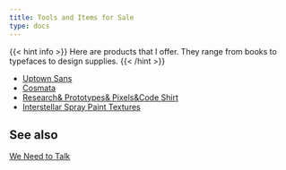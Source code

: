 ```yaml
---
title: Tools and Items for Sale
type: docs
---
```

{{< hint info >}}
Here are products that I offer. They range from books to typefaces to design supplies.
{{< /hint >}}


- [Uptown Sans](/uptownsans)
- [Cosmata](/cosmata)
- [Research& Prototypes& Pixels&Code Shirt](/shirt)
- [Interstellar Spray Paint Textures](/interstellar)

## See also

[We Need to Talk](/we-need-to-talk)
